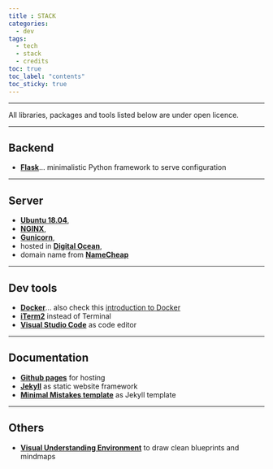 ```yaml
---
title : STACK
categories:
  - dev
tags:
  - tech
  - stack
  - credits
toc: true
toc_label: "contents"
toc_sticky: true
---
```


-----

All libraries, packages and tools listed below are under open licence.

-----

## Backend 

  - **[Flask](http://flask.pocoo.org/)**... minimalistic Python framework to serve configuration

-------

## Server

  - **[Ubuntu 18.04]()**, 
  - **[NGINX](https://www.nginx.com/)**, 
  - **[Gunicorn](http://gunicorn.org/)**, 
  - hosted in **[Digital Ocean](http://digitalocean.com/)**, 
  - domain name from **[NameCheap](http://namecheap.com/)**

----------

## Dev tools

  - **[Docker](https://www.docker.com/)**... also check this [introduction to Docker](https://guillim.github.io/docker/2018/11/18/docker-hands-on-intro.html)
  - **[iTerm2](https://www.iterm2.com/)** instead of Terminal
  - **[Visual Studio Code](https://code.visualstudio.com/)** as code editor

----------

## Documentation

  - **[Github pages](https://pages.github.com/)** for hosting
  - **[Jekyll](https://jekyllrb.com/)** as static website framework
  - **[Minimal Mistakes template](https://mmistakes.github.io/minimal-mistakes/docs/quick-start-guide/)** as Jekyll template

---------

## Others

  - **[Visual Understanding Environment](https://vue.tufts.edu/index.cfm)** to draw clean blueprints and mindmaps